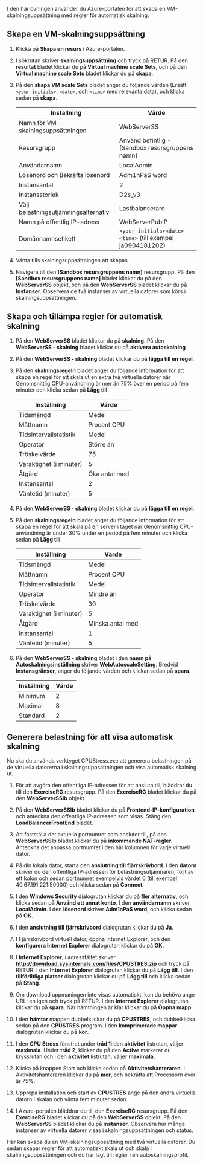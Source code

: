 I den här övningen använder du Azure-portalen för att skapa en VM-skalningsuppsättning med regler för automatisk skalning.

## <a name="create-a-virtual-machine-scale-set"></a>Skapa en VM-skalningsuppsättning

1. Klicka på **Skapa en resurs** i Azure-portalen.

1. I sökrutan skriver **skalningsuppsättning** och tryck på RETUR. På den **resultat** bladet klickar du på **Virtual machine scale Sets**, och på den **Virtual machine scale Sets** bladet klickar du på **skapa**.

1. På den **skapa VM scale Sets** bladet anger du följande värden (Ersätt `<your initials>`, `<date>`, och `<time>` med relevanta data), och klicka sedan på **skapa**.

    |Inställning|Värde|
    |---|---|
    |Namn för VM-skalningsuppsättningen|WebServerSS|
    |Resursgrupp|Använd befintlig - <rgn>[Sandbox resursgruppens namn]</rgn>|
    |Användarnamn|LocalAdmin|
    |Lösenord och Bekräfta lösenord|Adm1nPa$ word|
    |Instansantal|2|
    |Instansstorlek|D2s_v3|
    |Välj belastningsutjämningsalternativ|Lastbalanserare|
    |Namn på offentlig IP-adress|WebServerPubIP|
    |Domännamnsetikett|`<your initials><date><time>` (till exempel ja0904181202)|

1. Vänta tills skalningsuppsättningen att skapas.

1. Navigera till den **<rgn>[Sandbox resursgruppens namn]</rgn>** resursgrupp. På den **<rgn>[Sandbox resursgruppens namn]</rgn>** bladet klickar du på den **WebServerSS** objekt, och på den **WebServerSS** bladet klickar du på **Instanser**. Observera de två instanser av virtuella datorer som körs i skalningsuppsättningen.

## <a name="create-and-apply-autoscale-rules"></a>Skapa och tillämpa regler för automatisk skalning

1. På den **WebServerSS** bladet klickar du på **skalning**. På den **WebServerSS - skalning** bladet klickar du på **aktivera autoskalning**.

1. På den **WebServerSS - skalning** bladet klickar du på **lägga till en regel**.

1. På den **skalningsregeln** bladet anger du följande information för att skapa en regel för att skala ut en extra två virtuella datorer när Genomsnittlig CPU-användning är mer än 75% över en period på fem minuter och klicka sedan på **Lägg till**.

    |Inställning|Värde|
    |---|---|
    |Tidsmängd|Medel|
    |Måttnamn|Procent CPU|
    |Tidsintervallstatistik|Medel|
    |Operator|Större än|
    |Tröskelvärde|75|
    |Varaktighet (i minuter)|5|
    |Åtgärd|Öka antal med|
    |Instansantal|2|
    |Väntetid (minuter)|5|

1. På den **WebServerSS - skalning** bladet klickar du på **lägga till en regel**.

1. På den **skalningsregeln** bladet anger du följande information för att skapa en regel för att skala på en server i taget när Genomsnittlig CPU-användning är under 30% under en period på fem minuter och klicka sedan på **Lägg till**.

    |Inställning|Värde|
    |---|---|
    |Tidsmängd|Medel|
    |Måttnamn|Procent CPU|
    |Tidsintervallstatistik|Medel|
    |Operator|Mindre än|
    |Tröskelvärde|30|
    |Varaktighet (i minuter)|5|
    |Åtgärd|Minska antal med|
    |Instansantal|1|
    |Väntetid (minuter)|5|

1. På den **WebServerSS - skalning** bladet i den **namn på Autoskalningsinställning** skriver **WebAutoscaleSetting**. Bredvid **Instansgränser**, anger du följande värden och klickar sedan på **spara**.

    |Inställning|Värde|
    |---|---|
    |Minimum|2|
    |Maximal|8|
    |Standard|2|

## <a name="generate-load-to-demonstrate-autoscaling"></a>Generera belastning för att visa automatisk skalning

Nu ska du använda verktyget CPUStress.exe att generera belastningen på de virtuella datorerna i skalningsuppsättningen och visa automatisk skalning ut.

1. För att avgöra den offentliga IP-adressen för att ansluta till, bläddrar du till den **ExerciseRG** resursgrupp. På den **ExerciseRG** bladet klickar du på den **WebServerSSlb** objekt.

1. På den **WebServerSSlb** bladet klickar du på **Frontend-IP-konfiguration** och anteckna den offentliga IP-adressen som visas. Stäng den **LoadBalancerFrontEnd** bladet.

1. Att fastställa det aktuella portnumret som ansluter till, på den **WebServerSSlb** bladet klickar du på **inkommande NAT-regler**. Anteckna det anpassa portnumret i den här kolumnen för varje virtuell dator.

1. På din lokala dator, starta den **anslutning till fjärrskrivbord**. I den **datorn** skriver du den offentliga IP-adressen för belastningsutjämnaren, följt av ett kolon och sedan portnumret exempelvis värdet 0 (till exempel 40.67.191.221:50000) och klicka sedan på **Connect**.

1. I den **Windows Security** dialogrutan klickar du på **fler alternativ**, och klicka sedan på **Använd ett annat konto**. I den **användarnamn** skriver **LocalAdmin**. I den **lösenord** skriver **Adm1nPa$ word**, och klicka sedan på **OK**.

1. I den **anslutning till fjärrskrivbord** dialogrutan klickar du på **Ja**.

1. I Fjärrskrivbord virtuell dator, öppna Internet Explorer, och den **konfigurera Internet Explorer** dialogrutan klickar du på **OK**.

1. I **Internet Explorer**, i adressfältet skriver **http://download.sysinternals.com/files/CPUSTRES.zip** och tryck på RETUR. I den **Internet Explorer** dialogrutan klickar du på **Lägg till**. I den **tillförlitliga platser** dialogrutan klickar du på **Lägg till** och klicka sedan på **Stäng**.

1. Om download uppmaningen inte visas automatiskt, kan du behöva ange URL: en igen och tryck på RETUR. I den **Internet Explorer** dialogrutan klickar du på **spara**. När hämtningen är klar klickar du på **Öppna mapp**.

1. I den **hämtar** mappen dubbelklickar du på **CPUSTRES**, och dubbelklicka sedan på den **CPUSTRES** program. I den **komprimerade mappar** dialogrutan klickar du på **kör**.

1. I den **CPU Stress** fönstret under **tråd 1**i den **aktivitet** listrutan, väljer **maximala**. Under **tråd 2**, klickar du på den **Active** markerar du kryssrutan och i den **aktivitet** listrutan, väljer **maximala**.

1. Klicka på knappen Start och klicka sedan på **Aktivitetshanteraren**. I Aktivitetshanteraren klickar du på **mer**, och bekräfta att Processorn över är 75%.

1. Upprepa installation och start av **CPUSTRES** ange på den andra virtuella datorn i skalan och vänta fem minuter sedan.

1. I Azure-portalen bläddrar du till den **ExerciseRG** resursgrupp. På den **ExerciseRG** bladet klickar du på den **WebServerSS** objekt. På den **WebServerSS** bladet klickar du på **instanser**. Observera hur många instanser av virtuella datorer visas i skalningsuppsättningen och status.

Här kan skapa du en VM-skalningsuppsättning med två virtuella datorer. Du sedan skapar regler för att automatiskt skala ut och skala i skalningsuppsättningen och du har lagt till regler i en autoskalningsprofil.